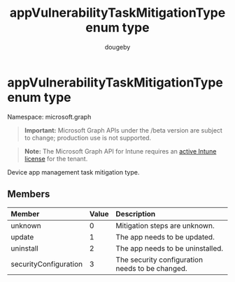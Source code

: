 ﻿---
title: "appVulnerabilityTaskMitigationType enum type"
description: "Device app management task mitigation type."
author: "dougeby"
localization_priority: Normal
ms.prod: "intune"
doc_type: enumPageType
---

# appVulnerabilityTaskMitigationType enum type

Namespace: microsoft.graph

> **Important:** Microsoft Graph APIs under the /beta version are subject to change; production use is not supported.

> **Note:** The Microsoft Graph API for Intune requires an [active Intune license](https://go.microsoft.com/fwlink/?linkid=839381) for the tenant.

Device app management task mitigation type.

## Members

| Member                | Value | Description                                     |
| :-------------------- | :---- | :---------------------------------------------- |
| unknown               | 0     | Mitigation steps are unknown.                   |
| update                | 1     | The app needs to be updated.                    |
| uninstall             | 2     | The app needs to be uninstalled.                |
| securityConfiguration | 3     | The security configuration needs to be changed. |
